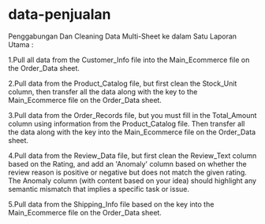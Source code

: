 # data-penjualan
Penggabungan Dan Cleaning Data Multi-Sheet ke dalam Satu Laporan Utama :

1.Pull all data from the Customer_Info file into the Main_Ecommerce file on the Order_Data sheet.

2.Pull data from the Product_Catalog file, but first clean the Stock_Unit column, then transfer all the data along with the key to the Main_Ecommerce file on the Order_Data sheet.

3.Pull data from the Order_Records file, but you must fill in the Total_Amount column using information from the Product_Catalog file. Then transfer all the data along with the  key into the Main_Ecommerce file on the Order_Data sheet.

4.Pull data from the Review_Data file, but first clean the Review_Text column based on the Rating, and add an 'Anomaly' column based on whether the review reason is positive or negative but does not match the given
rating. The Anomaly column (with content based on your idea) should highlight any semantic mismatch that implies a specific task or issue.

5.Pull data from the Shipping_Info file based on the key into the Main_Ecommerce file on the Order_Data sheet.
